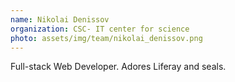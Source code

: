 ```yaml
---
name: Nikolai Denissov
organization: CSC- IT center for science
photo: assets/img/team/nikolai_denissov.png
---
```


Full-stack Web Developer. Adores Liferay and seals.